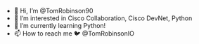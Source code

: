 - 👋 Hi, I’m @TomRobinson90
- 👀 I’m interested in Cisco Collaboration, Cisco DevNet, Python
- 🌱 I’m currently learning Python!
- 📫 How to reach me 🐦 @TomRobinsonIO

<!---
TomRobinsonIO/TomRobinsonIO is a ✨ special ✨ repository because its `README.md` (this file) appears on your GitHub profile.
You can click the Preview link to take a look at your changes.
--->
